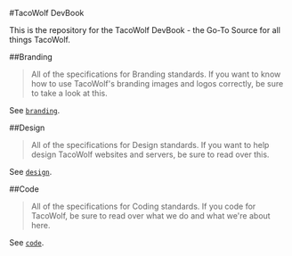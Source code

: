 #TacoWolf DevBook

This is the repository for the TacoWolf DevBook - the Go-To Source for all things TacoWolf.

##Branding

>All of the specifications for Branding standards. If you want to know how to use TacoWolf's branding images and logos correctly, be sure to take a look at this.

See [`branding`](/branding).

##Design

>All of the specifications for Design standards. If you want to help design TacoWolf websites and servers, be sure to read over this.

See [`design`](/design).

##Code

>All of the specifications for Coding standards. If you code for TacoWolf, be sure to read over what we do and what we're about here.

See [`code`](/code).